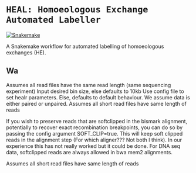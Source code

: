 # `HEAL: Homoeologous Exchange Automated Labeller`

[![Snakemake](https://img.shields.io/badge/snakemake-≥6.3.0-brightgreen.svg)](https://snakemake.github.io)

A Snakemake workflow for automated labelling of homoeologous exchanges (HE).


## Wa

Assumes all read files have the same read length (same sequencing experiment)
Input desired bin size, else defaults to 10kb 
Use config file to set healr parameters. Else, defaults to default behaviour. 
We assume data is either paired or unpaired.
Assumes all short read files have same length of reads

If you wish to preserve reads that are softclipped in the bismark alignment, potentially to recover exact recombination breakpoints, you can do so by passing the config argument SOFT_CLIP=true. This will keep soft clipped reads in the alignment step (For which aligner??? Not both I think). In our experience this has not really worked but it could be done. For DNA seq data, softclipped reads are always allowed in bwa mem2 alignments. 

Assumes all short read files have same length of reads